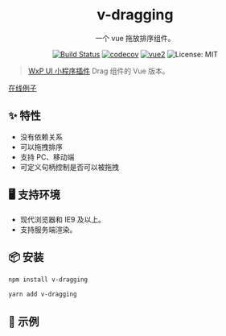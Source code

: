 <h1 align="center">v-dragging</h1>

<div align="center">

<p>一个 vue 拖放排序组件。</p>

[![Build Status](https://user-gold-cdn.xitu.io/2019/11/30/16ebcd9537099269?w=90&h=20&f=svg&s=724)](https://www.travis-ci.org/xingxinglail/v-dragging)
[![codecov](https://user-gold-cdn.xitu.io/2019/11/30/16ebcd9527eb4559?w=60&h=60&f=svg&s=2274)](https://codecov.io/gh/xingxinglail/v-dragging)
[![vue2](https://img.shields.io/badge/vue-2.x-brightgreen.svg)](https://vuejs.org/)
![License: MIT](https://img.shields.io/badge/License-MIT-green.svg)

</div>

> [WxP UI 小程序插件](https://github.com/singletouch/wx-plugin) Drag 组件的 Vue 版本。

[在线例子]()

## ✨ 特性

- 没有依赖关系
- 可以拖拽排序
- 支持 PC、移动端
- 可定义句柄控制是否可以被拖拽

## 🖥 支持环境

- 现代浏览器和 IE9 及以上。
- 支持服务端渲染。


## 📦 安装

```bash
npm install v-dragging
```

```bash
yarn add v-dragging
```

## 🔨 示例
